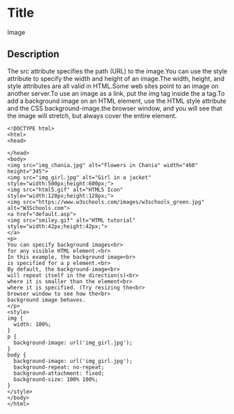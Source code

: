 # Title

Image

## Description

The src attribute specifies the path (URL) to the image.You can use the style attribute to specify the width and height of an image.The width, height, and style attributes are all valid in HTML.Some web sites point to an image on another server.To use an image as a link, put the img tag inside the a tag.To add a background image on an HTML element, use the HTML style attribute and the CSS background-image.the browser window, and you will see that the image will stretch, but always cover the entire element.

```md040
<!DOCTYPE html>
<html>
<head>

</head>
<body>
<img src="img_chania.jpg" alt="Flowers in Chania" width="460" height="345">
<img src="img_girl.jpg" alt="Girl in a jacket" style="width:500px;height:600px;">
<img src="html5.gif" alt="HTML5 Icon" style="width:128px;height:128px;">
<img src="https://www.w3schools.com/images/w3schools_green.jpg" alt="W3Schools.com">
<a href="default.asp">
<img src="smiley.gif" alt="HTML tutorial" style="width:42px;height:42px;">
</a>
<p>
You can specify background images<br>
for any visible HTML element.<br>
In this example, the background image<br>
is specified for a p element.<br>
By default, the background-image<br>
will repeat itself in the direction(s)<br>
where it is smaller than the element<br>
where it is specified. (Try resizing the<br>
browser window to see how the<br>
background image behaves.
</p>
<style>
img {
  width: 100%;
}
p {
  background-image: url('img_girl.jpg');
}
body {
  background-image: url('img_girl.jpg');
  background-repeat: no-repeat;
  background-attachment: fixed; 
  background-size: 100% 100%;
}
</style>
</body>
</html>
```
